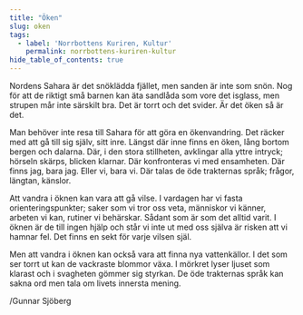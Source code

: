 ```yaml
---
title: "Öken"
slug: oken
tags:
  - label: 'Norrbottens Kuriren, Kultur'
    permalink: norrbottens-kuriren-kultur
hide_table_of_contents: true
---
```

Nordens Sahara är det snöklädda fjället, men sanden är inte som snön. Nog för att de riktigt små barnen kan äta sandlåda som vore det isglass, men strupen mår inte särskilt bra. Det är torrt och det svider. Är det öken så är det.

<!--truncate-->

Man behöver inte resa till Sahara för att göra en ökenvandring. Det räcker med att gå till sig själv, sitt inre. Längst där inne finns en öken, lång bortom bergen och dalarna. Där, i den stora stillheten, avklingar alla yttre intryck; hörseln skärps, blicken klarnar. Där konfronteras vi med ensamheten. Där finns jag, bara jag. Eller vi, bara vi. Där talas de öde trakternas språk; frågor, längtan, känslor.

Att vandra i öknen kan vara att gå vilse. I vardagen har vi fasta orienteringspunkter; saker som vi tror oss veta, människor vi känner, arbeten vi kan, rutiner vi behärskar. Sådant som är som det alltid varit. I öknen är de till ingen hjälp och står vi inte ut med oss själva är risken att vi hamnar fel. Det finns en sekt för varje vilsen själ.

Men att vandra i öknen kan också vara att finna nya vattenkällor. I det som ser torrt ut kan de vackraste blommor växa. I mörkret lyser ljuset som klarast och i svagheten gömmer sig styrkan. De öde trakternas språk kan sakna ord men tala om livets innersta mening.

/Gunnar Sjöberg
